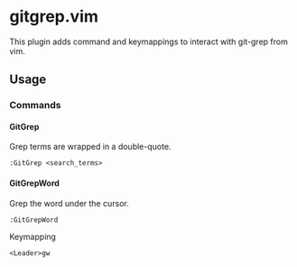# gitgrep.vim #

This plugin adds command and keymappings to interact with git-grep from vim.

## Usage ##

### Commands ###

#### GitGrep ####

Grep terms are wrapped in a double-quote.

	:GitGrep <search_terms>

#### GitGrepWord ####

Grep the word under the cursor.

	:GitGrepWord

Keymapping

  `<Leader>gw`


